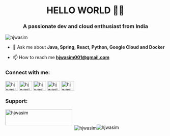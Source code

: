 <h1 align="center">HELLO WORLD 👨‍💻</h1>
<h3 align="center">A passionate dev and cloud enthusiast from India</h3>

<p align="left"> <img src="https://komarev.com/ghpvc/?username=hjwasim&label=Profile%20views&color=0e75b6&style=flat" alt="hjwasim" /> </p>

- 💬 Ask me about **Java, Spring, React, Python, Google Cloud and Docker**

- 📫 How to reach me **hjwasim001@gmail.com**

<h3 align="left">Connect with me:</h3>
<p align="left">
<a href="https://twitter.com/hjwasim" target="blank"><img align="center" src="https://raw.githubusercontent.com/rahuldkjain/github-profile-readme-generator/master/src/images/icons/Social/twitter.svg" alt="hjwasim" height="30" width="40" /></a>
<a href="https://linkedin.com/in/hjwasim" target="blank"><img align="center" src="https://raw.githubusercontent.com/rahuldkjain/github-profile-readme-generator/master/src/images/icons/Social/linked-in-alt.svg" alt="hjwasim" height="30" width="40" /></a>
<a href="https://fb.com/hjwasim" target="blank"><img align="center" src="https://raw.githubusercontent.com/rahuldkjain/github-profile-readme-generator/master/src/images/icons/Social/facebook.svg" alt="hjwasim" height="30" width="40" /></a>
<a href="https://instagram.com/hjwasim" target="blank"><img align="center" src="https://raw.githubusercontent.com/rahuldkjain/github-profile-readme-generator/master/src/images/icons/Social/instagram.svg" alt="hjwasim" height="30" width="40" /></a>
<a href="https://www.youtube.com/c/hjwasim" target="blank"><img align="center" src="https://raw.githubusercontent.com/rahuldkjain/github-profile-readme-generator/master/src/images/icons/Social/youtube.svg" alt="hjwasim" height="30" width="40" /></a>
</p>

<h3 align="left">Support:</h3>
<p><a href="https://www.buymeacoffee.com/hjwasim"> <img align="left" src="https://cdn.buymeacoffee.com/buttons/v2/default-yellow.png" height="50" width="210" alt="hjwasim" /></a></p><br><br>

<div style="display:flex">
  <p>&nbsp;<img align="center" src="https://github-readme-stats.vercel.app/api?username=hjwasim&show_icons=true&locale=en" alt="hjwasim" /></p>
<p><img align="center" src="https://github-readme-streak-stats.herokuapp.com/?user=hjwasim&" alt="hjwasim" /></p>
  </div>

